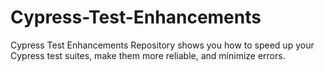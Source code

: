 # Cypress-Test-Enhancements

Cypress Test Enhancements Repository shows you how to speed up your Cypress test suites, make them more reliable, and minimize errors. 

